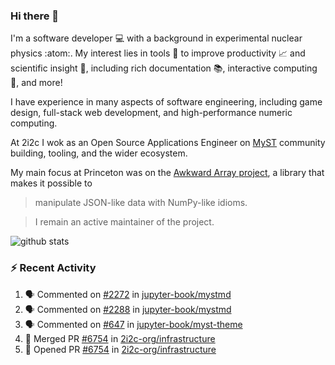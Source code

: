### Hi there 👋 

I'm a software developer 💻 with a background in experimental nuclear physics :atom:. My interest lies in tools :wrench: to improve productivity :chart_with_upwards_trend: and scientific insight :telescope:, including rich documentation 📚, interactive computing 🧮, and more! 

I have experience in many aspects of software engineering, including game design, full-stack web development, and high-performance numeric computing. 

At 2i2c I wok as an Open Source Applications Engineer on [MyST](https://github.com/jupyter-book/mystmd) community building, tooling, and the wider ecosystem. 

My main focus at Princeton was on the [Awkward Array project](awkward-array.org/), a library that makes it possible to 
> manipulate JSON-like data with NumPy-like idioms.

> I remain an active maintainer of the project. 

![github stats](https://github-readme-stats.vercel.app/api?username=agoose77&show_icons=true&hide_rank=true&hide_title=true&bg_color=30,e76445,904e95&text_color=efe3ec&icon_color=efe3ec)
<!--
**agoose77/agoose77** is a ✨ _special_ ✨ repository because its `README.md` (this file) appears on your GitHub profile.

Here are some ideas to get you started:

- 🔭 I’m currently working on ...
- 🌱 I’m currently learning ...
- 👯 I’m looking to collaborate on ...
- 🤔 I’m looking for help with ...
- 💬 Ask me about ...
- 📫 How to reach me: ...
- 😄 Pronouns: ...
- ⚡ Fun fact: ...
-->

### :zap: Recent Activity

<!--START_SECTION:activity-->
1. 🗣 Commented on [#2272](https://github.com/jupyter-book/mystmd/issues/2272#issuecomment-3292659832) in [jupyter-book/mystmd](https://github.com/jupyter-book/mystmd)
2. 🗣 Commented on [#2288](https://github.com/jupyter-book/mystmd/issues/2288#issuecomment-3292655625) in [jupyter-book/mystmd](https://github.com/jupyter-book/mystmd)
3. 🗣 Commented on [#647](https://github.com/jupyter-book/myst-theme/pull/647#issuecomment-3292614550) in [jupyter-book/myst-theme](https://github.com/jupyter-book/myst-theme)
4. 🎉 Merged PR [#6754](https://github.com/2i2c-org/infrastructure/pull/6754) in [2i2c-org/infrastructure](https://github.com/2i2c-org/infrastructure)
5. 💪 Opened PR [#6754](https://github.com/2i2c-org/infrastructure/pull/6754) in [2i2c-org/infrastructure](https://github.com/2i2c-org/infrastructure)
<!--END_SECTION:activity-->
